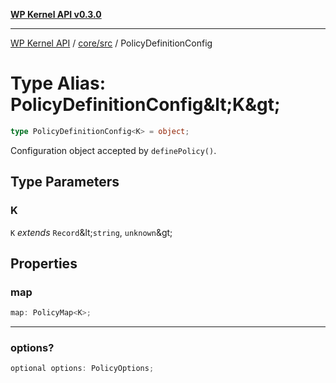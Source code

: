 [**WP Kernel API v0.3.0**](../../../README.md)

---

[WP Kernel API](../../../README.md) / [core/src](../README.md) / PolicyDefinitionConfig

# Type Alias: PolicyDefinitionConfig\&lt;K\&gt;

```ts
type PolicyDefinitionConfig<K> = object;
```

Configuration object accepted by `definePolicy()`.

## Type Parameters

### K

`K` _extends_ `Record`\&lt;`string`, `unknown`\&gt;

## Properties

### map

```ts
map: PolicyMap<K>;
```

---

### options?

```ts
optional options: PolicyOptions;
```
